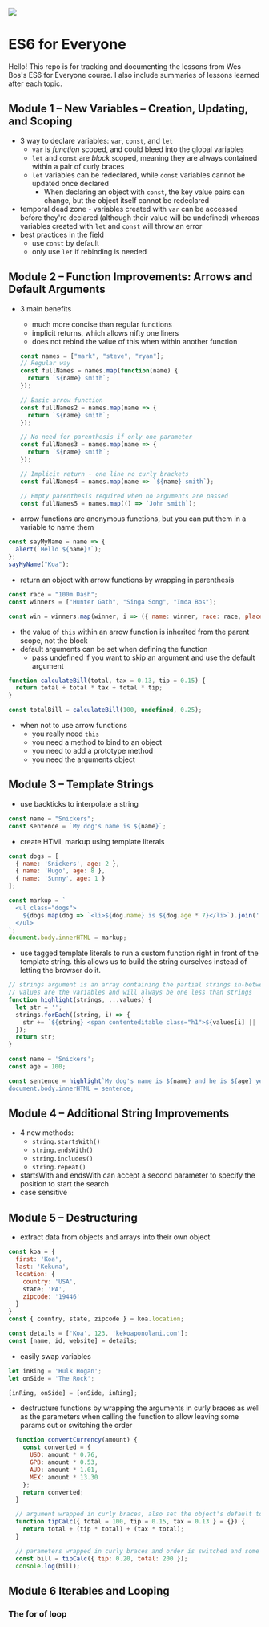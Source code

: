 [![](https://es6.io/images/ES62.png)](https://es6.io/)

# ES6 for Everyone

Hello! This repo is for tracking and documenting the lessons from Wes Bos's ES6 for Everyone course. I also include summaries of lessons learned after each topic.

## Module 1 – New Variables – Creation, Updating, and Scoping
- 3 way to declare variables: `var`, `const`, and `let`
  - `var` is _function_ scoped, and could bleed into the global variables
  - `let` and `const` are _block_ scoped, meaning they are always contained within a pair of curly braces
  - `let` variables can be redeclared, while `const` variables cannot be updated once declared
    - When declaring an object with `const`, the key value pairs can change, but the object itself cannot be redeclared
- temporal dead zone - variables created with `var` can be accessed before they're declared (although their value will be undefined) whereas variables created with `let` and `const` will throw an error
- best practices in the field
  - use `const` by default
  - only use `let` if rebinding is needed

## Module 2 – Function Improvements: Arrows and Default Arguments
- 3 main benefits

  - much more concise than regular functions
  - implicit returns, which allows nifty one liners
  - does not rebind the value of this when within another function

  ```js
  const names = ["mark", "steve", "ryan"];
  // Regular way
  const fullNames = names.map(function(name) {
    return `${name} smith`;
  });

  // Basic arrow function
  const fullNames2 = names.map(name => {
    return `${name} smith`;
  });

  // No need for parenthesis if only one parameter
  const fullNames3 = names.map(name => {
    return `${name} smith`;
  });

  // Implicit return - one line no curly brackets
  const fullNames4 = names.map(name => `${name} smith`);

  // Empty parenthesis required when no arguments are passed
  const fullNames5 = names.map(() => `John smith`);
  ```

- arrow functions are anonymous functions, but you can put them in a variable to name them

```js
const sayMyName = name => {
  alert(`Hello ${name}!`);
};
sayMyName("Koa");
```

- return an object with arrow functions by wrapping in parenthesis

```js
const race = "100m Dash";
const winners = ["Hunter Gath", "Singa Song", "Imda Bos"];

const win = winners.map(winner, i => ({ name: winner, race: race, place: i }));
```

- the value of `this` within an arrow function is inherited from the parent scope, not the block
- default arguments can be set when defining the function
  - pass undefined if you want to skip an argument and use the default argument

```js
function calculateBill(total, tax = 0.13, tip = 0.15) {
  return total + total * tax + total * tip;
}

const totalBill = calculateBill(100, undefined, 0.25);
```

- when not to use arrow functions
  - you really need `this`
  - you need a method to bind to an object
  - you need to add a prototype method
  - you need the arguments object

## Module 3 – Template Strings
- use backticks to interpolate a string
```js
const name = "Snickers";
const sentence = `My dog's name is ${name}`;
```
- create HTML markup using template literals
```js
const dogs = [
  { name: 'Snickers', age: 2 },
  { name: 'Hugo', age: 8 },
  { name: 'Sunny', age: 1 }
];

const markup = `
  <ul class="dogs">
    ${dogs.map(dog => `<li>${dog.name} is ${dog.age * 7}</li>`).join('')}
  </ul>
`;
document.body.innerHTML = markup;
```
- use tagged template literals to run a custom function right in front of the template string. this allows us to build the string ourselves instead of letting the browser do it.
```js
// strings argument is an array containing the partial strings in-between the variables
// values are the variables and will always be one less than strings
function highlight(strings, ...values) {
  let str = '';
  strings.forEach((string, i) => {
    str += `${string} <span contenteditable class="h1">${values[i] || ''}</span>`;
  });
  return str;
}

const name = 'Snickers';
const age = 100;

const sentence = highlight`My dog's name is ${name} and he is ${age} years old;
document.body.innerHTML = sentence;
```

## Module 4 – Additional String Improvements
- 4 new methods:
  - `string.startsWith()`
  - `string.endsWith()`
  - `string.includes()`
  - `string.repeat()`
- startsWith and endsWith can accept a second parameter to specify the position to start the search
- case sensitive

## Module 5 – Destructuring
- extract data from objects and arrays into their own object
```js
const koa = {
  first: 'Koa',
  last: 'Kekuna',
  location: {
    country: 'USA',
    state; 'PA',
    zipcode: '19446'
  }
}
const { country, state, zipcode } = koa.location;

const details = ['Koa', 123, 'kekoaponolani.com'];
const [name, id, website] = details;
```
- easily swap variables
```js
let inRing = 'Hulk Hogan';
let onSide = 'The Rock';

[inRing, onSide] = [onSide, inRing];
```
- destructure functions by wrapping the arguments in curly braces as well as the parameters when calling the function to allow leaving some params out or switching the order
```js
  function convertCurrency(amount) {
    const converted = {
      USD: amount * 0.76,
      GPB: amount * 0.53,
      AUD: amount * 1.01,
      MEX: amount * 13.30
    };
    return converted;
  }

  // argument wrapped in curly braces, also set the object's default to be an empty object
  function tipCalc({ total = 100, tip = 0.15, tax = 0.13 } = {}) {
    return total + (tip * total) + (tax * total);
  }

  // parameters wrapped in curly braces and order is switched and some params are left out
  const bill = tipCalc({ tip: 0.20, total: 200 });
  console.log(bill);
```

## Module 6 Iterables and Looping
### The for of loop
